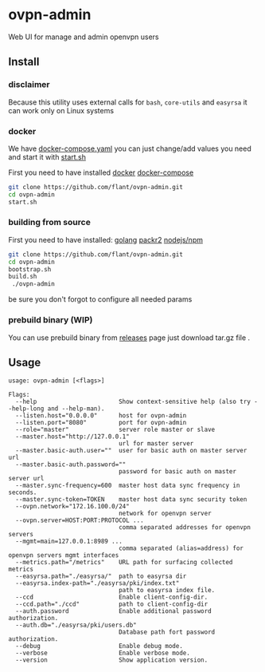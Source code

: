 # ovpn-admin

Web UI for manage and admin openvpn users

## Install

### disclaimer

Because this utility uses external calls for `bash`, `core-utils` and `easyrsa` it can work only on Linux systems

### docker

We have [docker-compose.yaml](https://github.com/flant/ovpn-admin/blob/master/docker-compose.yaml) you can just change/add values you need and start it with [start.sh](https://github.com/flant/ovpn-admin/blob/master/start.sh)

First you need to have installed
[docker](https://docs.docker.com/get-docker/)
[docker-compose](https://docs.docker.com/compose/install/)

```bash
git clone https://github.com/flant/ovpn-admin.git
cd ovpn-admin
start.sh
```

### building from source

First you need to have installed: 
[golang](https://golang.org/doc/install)
[packr2](https://github.com/gobuffalo/packr#installation)
[nodejs/npm](https://nodejs.org/en/download/package-manager/)


```bash
git clone https://github.com/flant/ovpn-admin.git
cd ovpn-admin
bootstrap.sh
build.sh
 ./ovpn-admin 
```
be sure you don't forgot  to configure all needed params

### prebuild binary (WIP)
You can use prebuild binary from [releases](https://github.com/flant/ovpn-admin/releases) page
just download tar.gz file .

## Usage

```
usage: ovpn-admin [<flags>]

Flags:
  --help                       Show context-sensitive help (also try --help-long and --help-man).
  --listen.host="0.0.0.0"      host for ovpn-admin
  --listen.port="8080"         port for ovpn-admin
  --role="master"              server role master or slave
  --master.host="http://127.0.0.1"  
                               url for master server
  --master.basic-auth.user=""  user for basic auth on master server url
  --master.basic-auth.password=""  
                               password for basic auth on master server url
  --master.sync-frequency=600  master host data sync frequency in seconds.
  --master.sync-token=TOKEN    master host data sync security token
  --ovpn.network="172.16.100.0/24"  
                               network for openvpn server
  --ovpn.server=HOST:PORT:PROTOCOL ...  
                               comma separated addresses for openvpn servers
  --mgmt=main=127.0.0.1:8989 ...  
                               comma separated (alias=address) for openvpn servers mgmt interfaces
  --metrics.path="/metrics"    URL path for surfacing collected metrics
  --easyrsa.path="./easyrsa/"  path to easyrsa dir
  --easyrsa.index-path="./easyrsa/pki/index.txt"  
                               path to easyrsa index file.
  --ccd                        Enable client-config-dir.
  --ccd.path="./ccd"           path to client-config-dir
  --auth.password              Enable additional password authorization.
  --auth.db="./easyrsa/pki/users.db"  
                               Database path fort password authorization.
  --debug                      Enable debug mode.
  --verbose                    Enable verbose mode.
  --version                    Show application version.


```
